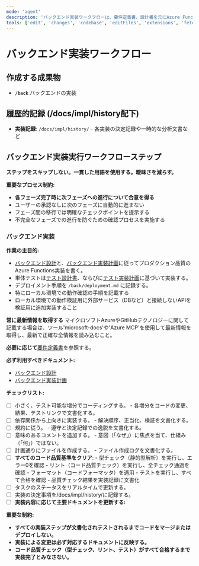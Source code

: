 ```yaml
---
mode: 'agent'
description: 'バックエンド実装ワークフローは、要件定義書、設計書を元にAzure Functions成果物を作成します。'
tools: ['edit', 'changes', 'codebase', 'editFiles', 'extensions', 'fetch', 'githubRepo', 'openSimpleBrowser', 'problems', 'runTasks', 'search', 'think', 'searchResults', 'terminalLastCommand', 'terminalSelection', 'testFailure', 'usages', 'vscodeAPI', 'microsoft-docs', 'Azure MCP']
---
```

# バックエンド実装ワークフロー

## 作成する成果物
 - **`/back`** バックエンドの実装

## 履歴的記録 (/docs/impl/history配下)
 - **実装記録**: `/docs/impl/history/` - 各実装の決定記録や一時的な分析文書など

## バックエンド実装実行ワークフローステップ

**ステップをスキップしない。一貫した用語を使用する。曖昧さを減らす。**

**重要なプロセス制約:**
- **各フェーズ完了時に次フェーズへの進行について合意を得る**
- ユーザーの承認なしに次のフェーズに自動的に進まない
- フェーズ間の移行では明確なチェックポイントを提示する
- 不完全なフェーズでの進行を防ぐための確認プロセスを実施する

### **バックエンド実装**

**作業の主目的:**

- [バックエンド設計](../../docs/design/design_back.md)と、[バックエンド実装計画](../../docs/impl/impl_tasks_back.md)に従ってプロダクション品質のAzure Functions実装を書く。
- 単体テストは[テスト設計書](../../docs/design/design_test.md)、ならびに[テスト実装計画](../../docs/impl/impl_tasks_test.md)に基づいて実装する。
- デプロイメント手順を `/back/deployment.md` に記録する。
 - 特にローカル環境での動作確認の手順を記載する
 - ローカル環境での動作検証用に外部サービス（DBなど）と接続しないAPIを検証用に追加実装すること

**常に最新情報を取得する**
マイクロソフトAzureやGitHubテクノロジーに関して記載する場合は、ツール'microsoft-docs'や'Azure MCP'を使用して最新情報を取得し、最新で正確な全情報を読み込むこと。

**必要に応じて**[要件定義書](../../docs/plan/requirements.md)を参照する。

**必ず利用すべきドキュメント:**
 - [バックエンド設計](../../docs/design/design_back.md)
 - [バックエンド実装計画](../../docs/impl/impl_tasks_back.md)

**チェックリスト:**

- [ ] 小さく、テスト可能な増分でコーディングする。
      - 各増分をコードの変更、結果、テストリンクで文書化する。
- [ ] 依存関係から上向きに実装する。
      - 解決順序、正当化、検証を文書化する。
- [ ] 規約に従う。
      - 遵守と決定記録での逸脱を文書化する。
- [ ] 意味のあるコメントを追加する。
      - 意図（「なぜ」）に焦点を当て、仕組み（「何」）ではない。
- [ ] 計画通りにファイルを作成する。
      - ファイル作成ログを文書化する。
- [ ] **すべてのコード品質基準をクリア**:
      - 型チェック（静的型解析）を実行し、エラー0を確認
      - リント（コード品質チェック）を実行し、全チェック通過を確認
      - フォーマット（コードフォーマッタ）を適用
      - テストを実行し、すべて合格を確認
      - 品質チェック結果を実装記録に文書化
- [ ] タスクのステータスをリアルタイムで更新する。
- [ ] 実装の決定事項を/docs/impl/history/に記録する。
- [ ] **実装内容に応じて主要ドキュメントを更新する:**

**重要な制約:**

- **すべての実装ステップが文書化されテストされるまでコードをマージまたはデプロイしない。**
- **実装による変更は必ず対応するドキュメントに反映する。**
- **コード品質チェック（型チェック、リント、テスト）がすべて合格するまで実装完了とみなさない。**


